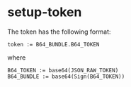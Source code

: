 # setup-token

The token has the following format:

```text
token := B64_BUNDLE.B64_TOKEN
```

where

```text
B64_TOKEN := base64(JSON_RAW_TOKEN)
B64_BUNDLE := base64(Sign(B64_TOKEN))
```
